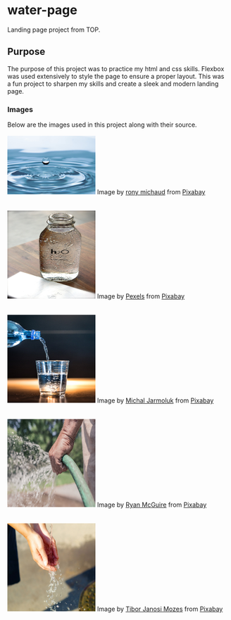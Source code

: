 # water-page
Landing page project from TOP.

## Purpose
The purpose of this project was to practice my html and css skills. Flexbox was used extensively to style the page to ensure a proper layout. This was a fun project to sharpen my skills and create a sleek and modern landing page.

### Images
Below are the images used in this project along with their source.
<br>
<br> 
<img src="./images/drop-of-water-578897_1280.jpg" alt="Bottle of water." width="200" heigh="200">
Image by <a href="https://pixabay.com/users/ronymichaud-647623/?utm_source=link-attribution&utm_medium=referral&utm_campaign=image&utm_content=578897">rony michaud</a> from <a href="https://pixabay.com//?utm_source=link-attribution&utm_medium=referral&utm_campaign=image&utm_content=578897">Pixabay</a>
<br>
<br>
<br>
<img src="./images/bottle-1838772_1280.jpg" alt="Bottle of water." width="200" height="200">
Image by <a href="https://pixabay.com/users/pexels-2286921/?utm_source=link-attribution&utm_medium=referral&utm_campaign=image&utm_content=1838772">Pexels</a> from <a href="https://pixabay.com//?utm_source=link-attribution&utm_medium=referral&utm_campaign=image&utm_content=1838772">Pixabay</a>
<br>
<br>
<br>
<img src="./images/water-2105213_1280.jpg" alt="Water being poured into cup." width="200" height="200">
Image by <a href="https://pixabay.com/users/jarmoluk-143740/?utm_source=link-attribution&utm_medium=referral&utm_campaign=image&utm_content=2105213">Michal Jarmoluk</a> from <a href="https://pixabay.com//?utm_source=link-attribution&utm_medium=referral&utm_campaign=image&utm_content=2105213">Pixabay</a>
<br>
<br>
<br>
<img src="./images/garden-hose-413684_1280.jpg" alt="Garden hose with water." width="200" height="200">
Image by <a href="https://pixabay.com/users/ryanmcguire-123690/?utm_source=link-attribution&utm_medium=referral&utm_campaign=image&utm_content=413684">Ryan McGuire</a> from <a href="https://pixabay.com//?utm_source=link-attribution&utm_medium=referral&utm_campaign=image&utm_content=413684">Pixabay</a>
<br>
<br>
<br>
<img src="./images/hand-1576418_1280.jpg" alt="Water in hands." width="200" height="200">
Image by <a href="https://pixabay.com/users/tiburi-2851152/?utm_source=link-attribution&utm_medium=referral&utm_campaign=image&utm_content=1576418">Tibor Janosi Mozes</a> from <a href="https://pixabay.com//?utm_source=link-attribution&utm_medium=referral&utm_campaign=image&utm_content=1576418">Pixabay</a>
